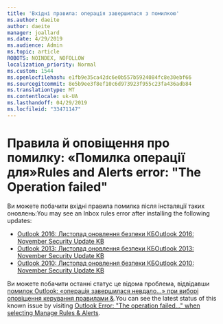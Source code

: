 ```yaml
---
title: 'Вхідні правила: операція завершилася з помилкою'
ms.author: daeite
author: daeite
manager: joallard
ms.date: 4/29/2019
ms.audience: Admin
ms.topic: article
ROBOTS: NOINDEX, NOFOLLOW
localization_priority: Normal
ms.custom: 1544
ms.openlocfilehash: e1fb9e35ca42dc6e0b557b5924084fc8e30ebf66
ms.sourcegitcommit: 8e5b9ee3f8ef10c6d973923f955c23fa436adb84
ms.translationtype: MT
ms.contentlocale: uk-UA
ms.lasthandoff: 04/29/2019
ms.locfileid: "33471147"
---
```

# <a name="rules-and-alerts-error-the-operation-failed"></a><span data-ttu-id="36ae9-102">Правила й оповіщення про помилку: «Помилка операції для»</span><span class="sxs-lookup"><span data-stu-id="36ae9-102">Rules and Alerts error: "The Operation failed"</span></span>

<span data-ttu-id="36ae9-103">Ви можете побачити вхідні правила помилка після інсталяції таких оновлень:</span><span class="sxs-lookup"><span data-stu-id="36ae9-103">You may see an Inbox rules error after installing the following updates:</span></span>
- [<span data-ttu-id="36ae9-104">Outlook 2016: Листопад оновлення безпеки КБ</span><span class="sxs-lookup"><span data-stu-id="36ae9-104">Outlook 2016: November Security Update KB</span></span>](https://support.microsoft.com/help/4461506)
- [<span data-ttu-id="36ae9-105">Outlook 2013: Листопад оновлення безпеки КБ</span><span class="sxs-lookup"><span data-stu-id="36ae9-105">Outlook 2013: November Security Update KB</span></span>](https://support.microsoft.com/help/4461486)
- [<span data-ttu-id="36ae9-106">Outlook 2010: Листопад оновлення безпеки КБ</span><span class="sxs-lookup"><span data-stu-id="36ae9-106">Outlook 2010: November Security Update KB</span></span>](https://support.microsoft.com/help/4461585) 

<span data-ttu-id="36ae9-107">Ви можете побачити останні статус це відома проблема, відвідавши [помилок Outlook: «операція завершилася невдало...» при виборі оповіщення керування правилами &](https://support.office.com/en-us/article/Outlook-Error-The-operation-failed-when-selecting-Manage-Rules-Alerts-64b6ff77-98c2-4564-9cbf-25bd8e17fb8b%20).</span><span class="sxs-lookup"><span data-stu-id="36ae9-107">You can see the latest status of this known issue by visiting [Outlook Error: "The operation failed..." when selecting Manage Rules & Alerts](https://support.office.com/en-us/article/Outlook-Error-The-operation-failed-when-selecting-Manage-Rules-Alerts-64b6ff77-98c2-4564-9cbf-25bd8e17fb8b%20).</span></span>